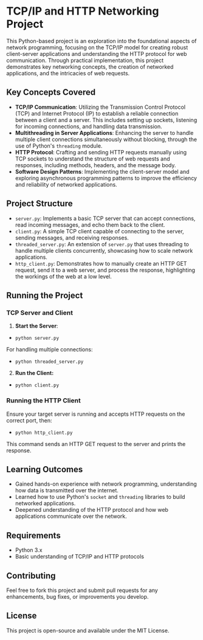 # TCP/IP and HTTP Networking Project

This Python-based project is an exploration into the foundational aspects of network programming, focusing on the TCP/IP model for creating robust client-server applications and understanding the HTTP protocol for web communication. Through practical implementation, this project demonstrates key networking concepts, the creation of networked applications, and the intricacies of web requests.

## Key Concepts Covered

- **TCP/IP Communication**: Utilizing the Transmission Control Protocol (TCP) and Internet Protocol (IP) to establish a reliable connection between a client and a server. This includes setting up sockets, listening for incoming connections, and handling data transmission.
- **Multithreading in Server Applications**: Enhancing the server to handle multiple client connections simultaneously without blocking, through the use of Python's `threading` module.
- **HTTP Protocol**: Crafting and sending HTTP requests manually using TCP sockets to understand the structure of web requests and responses, including methods, headers, and the message body.
- **Software Design Patterns**: Implementing the client-server model and exploring asynchronous programming patterns to improve the efficiency and reliability of networked applications.

## Project Structure

- `server.py`: Implements a basic TCP server that can accept connections, read incoming messages, and echo them back to the client.
- `client.py`: A simple TCP client capable of connecting to the server, sending messages, and receiving responses.
- `threaded_server.py`: An extension of `server.py` that uses threading to handle multiple clients concurrently, showcasing how to scale network applications.
- `http_client.py`: Demonstrates how to manually create an HTTP GET request, send it to a web server, and process the response, highlighting the workings of the web at a low level.

## Running the Project

### TCP Server and Client

1. **Start the Server**:


- `python server.py`

For handling multiple connections:

- `python threaded_server.py`

2. **Run the Client:**

- `python client.py`


### Running the HTTP Client

Ensure your target server is running and accepts HTTP requests on the correct port, then:

- `python http_client.py`


This command sends an HTTP GET request to the server and prints the response.

## Learning Outcomes

- Gained hands-on experience with network programming, understanding how data is transmitted over the internet.
- Learned how to use Python's `socket` and `threading` libraries to build networked applications.
- Deepened understanding of the HTTP protocol and how web applications communicate over the network.

## Requirements

- Python 3.x
- Basic understanding of TCP/IP and HTTP protocols

## Contributing

Feel free to fork this project and submit pull requests for any enhancements, bug fixes, or improvements you develop.

## License

This project is open-source and available under the MIT License.
